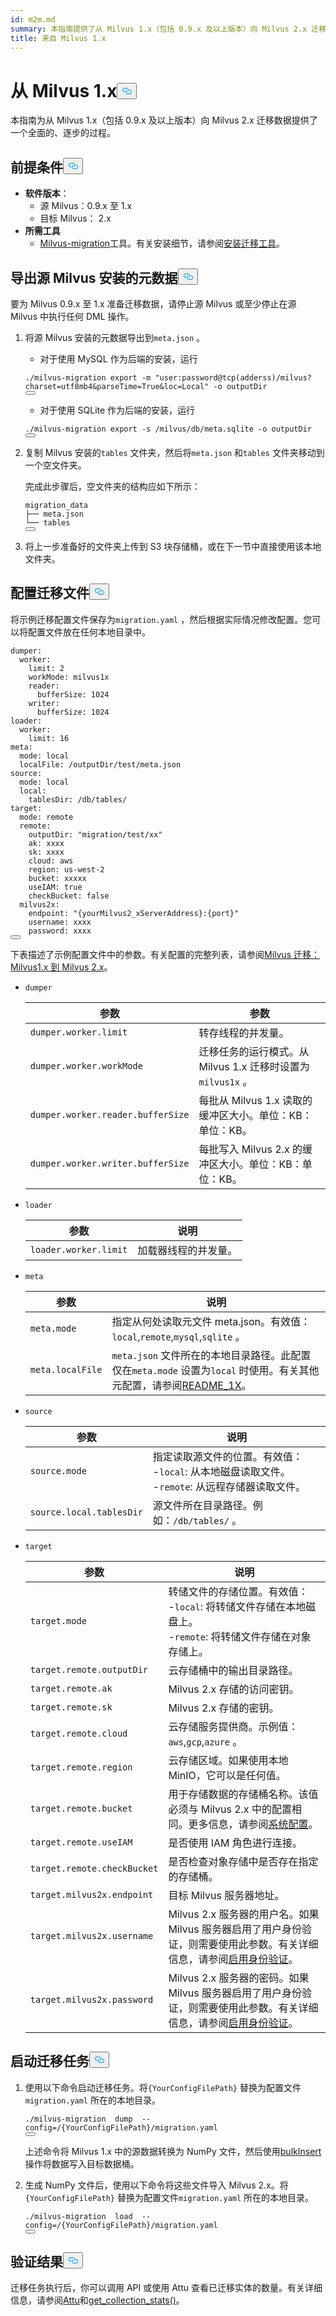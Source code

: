 ```yaml
---
id: m2m.md
summary: 本指南提供了从 Milvus 1.x（包括 0.9.x 及以上版本）向 Milvus 2.x 迁移数据的全面、分步过程。
title: 来自 Milvus 1.x
---
```

<h1 id="From-Milvus-1x" class="common-anchor-header">从 Milvus 1.x<button data-href="#From-Milvus-1x" class="anchor-icon" translate="no">
      <svg translate="no"
        aria-hidden="true"
        focusable="false"
        height="20"
        version="1.1"
        viewBox="0 0 16 16"
        width="16"
      >
        <path
          fill="#0092E4"
          fill-rule="evenodd"
          d="M4 9h1v1H4c-1.5 0-3-1.69-3-3.5S2.55 3 4 3h4c1.45 0 3 1.69 3 3.5 0 1.41-.91 2.72-2 3.25V8.59c.58-.45 1-1.27 1-2.09C10 5.22 8.98 4 8 4H4c-.98 0-2 1.22-2 2.5S3 9 4 9zm9-3h-1v1h1c1 0 2 1.22 2 2.5S13.98 12 13 12H9c-.98 0-2-1.22-2-2.5 0-.83.42-1.64 1-2.09V6.25c-1.09.53-2 1.84-2 3.25C6 11.31 7.55 13 9 13h4c1.45 0 3-1.69 3-3.5S14.5 6 13 6z"
        ></path>
      </svg>
    </button></h1><p>本指南为从 Milvus 1.x（包括 0.9.x 及以上版本）向 Milvus 2.x 迁移数据提供了一个全面的、逐步的过程。</p>
<h2 id="Prerequisites" class="common-anchor-header">前提条件<button data-href="#Prerequisites" class="anchor-icon" translate="no">
      <svg translate="no"
        aria-hidden="true"
        focusable="false"
        height="20"
        version="1.1"
        viewBox="0 0 16 16"
        width="16"
      >
        <path
          fill="#0092E4"
          fill-rule="evenodd"
          d="M4 9h1v1H4c-1.5 0-3-1.69-3-3.5S2.55 3 4 3h4c1.45 0 3 1.69 3 3.5 0 1.41-.91 2.72-2 3.25V8.59c.58-.45 1-1.27 1-2.09C10 5.22 8.98 4 8 4H4c-.98 0-2 1.22-2 2.5S3 9 4 9zm9-3h-1v1h1c1 0 2 1.22 2 2.5S13.98 12 13 12H9c-.98 0-2-1.22-2-2.5 0-.83.42-1.64 1-2.09V6.25c-1.09.53-2 1.84-2 3.25C6 11.31 7.55 13 9 13h4c1.45 0 3-1.69 3-3.5S14.5 6 13 6z"
        ></path>
      </svg>
    </button></h2><ul>
<li><strong>软件版本</strong>：<ul>
<li>源 Milvus：0.9.x 至 1.x</li>
<li>目标 Milvus： 2.x</li>
</ul></li>
<li><strong>所需工具</strong><ul>
<li><a href="https://github.com/zilliztech/milvus-migration">Milvus-migration</a>工具。有关安装细节，请参阅<a href="/docs/zh/v2.4.x/milvusdm_install.md">安装迁移工具</a>。</li>
</ul></li>
</ul>
<h2 id="Export-metadata-of-the-source-Milvus-installation" class="common-anchor-header">导出源 Milvus 安装的元数据<button data-href="#Export-metadata-of-the-source-Milvus-installation" class="anchor-icon" translate="no">
      <svg translate="no"
        aria-hidden="true"
        focusable="false"
        height="20"
        version="1.1"
        viewBox="0 0 16 16"
        width="16"
      >
        <path
          fill="#0092E4"
          fill-rule="evenodd"
          d="M4 9h1v1H4c-1.5 0-3-1.69-3-3.5S2.55 3 4 3h4c1.45 0 3 1.69 3 3.5 0 1.41-.91 2.72-2 3.25V8.59c.58-.45 1-1.27 1-2.09C10 5.22 8.98 4 8 4H4c-.98 0-2 1.22-2 2.5S3 9 4 9zm9-3h-1v1h1c1 0 2 1.22 2 2.5S13.98 12 13 12H9c-.98 0-2-1.22-2-2.5 0-.83.42-1.64 1-2.09V6.25c-1.09.53-2 1.84-2 3.25C6 11.31 7.55 13 9 13h4c1.45 0 3-1.69 3-3.5S14.5 6 13 6z"
        ></path>
      </svg>
    </button></h2><p>要为 Milvus 0.9.x 至 1.x 准备迁移数据，请停止源 Milvus 或至少停止在源 Milvus 中执行任何 DML 操作。</p>
<ol>
<li><p>将源 Milvus 安装的元数据导出到<code translate="no">meta.json</code> 。</p>
<ul>
<li>对于使用 MySQL 作为后端的安装，运行</li>
</ul>
<pre><code translate="no" class="language-bash">./milvus-migration <span class="hljs-built_in">export</span> -m <span class="hljs-string">&quot;user:password@tcp(adderss)/milvus?charset=utf8mb4&amp;parseTime=True&amp;loc=Local&quot;</span> -o outputDir
<button class="copy-code-btn"></button></code></pre>
<ul>
<li>对于使用 SQLite 作为后端的安装，运行</li>
</ul>
<pre><code translate="no" class="language-bash">./milvus-migration <span class="hljs-built_in">export</span> -s /milvus/db/meta.sqlite -o outputDir
<button class="copy-code-btn"></button></code></pre></li>
<li><p>复制 Milvus 安装的<code translate="no">tables</code> 文件夹，然后将<code translate="no">meta.json</code> 和<code translate="no">tables</code> 文件夹移动到一个空文件夹。</p>
<p>完成此步骤后，空文件夹的结构应如下所示：</p>
<pre><code translate="no">migration_data
├── meta.json
└── tables
<button class="copy-code-btn"></button></code></pre></li>
<li><p>将上一步准备好的文件夹上传到 S3 块存储桶，或在下一节中直接使用该本地文件夹。</p></li>
</ol>
<h2 id="Configure-the-migration-file" class="common-anchor-header">配置迁移文件<button data-href="#Configure-the-migration-file" class="anchor-icon" translate="no">
      <svg translate="no"
        aria-hidden="true"
        focusable="false"
        height="20"
        version="1.1"
        viewBox="0 0 16 16"
        width="16"
      >
        <path
          fill="#0092E4"
          fill-rule="evenodd"
          d="M4 9h1v1H4c-1.5 0-3-1.69-3-3.5S2.55 3 4 3h4c1.45 0 3 1.69 3 3.5 0 1.41-.91 2.72-2 3.25V8.59c.58-.45 1-1.27 1-2.09C10 5.22 8.98 4 8 4H4c-.98 0-2 1.22-2 2.5S3 9 4 9zm9-3h-1v1h1c1 0 2 1.22 2 2.5S13.98 12 13 12H9c-.98 0-2-1.22-2-2.5 0-.83.42-1.64 1-2.09V6.25c-1.09.53-2 1.84-2 3.25C6 11.31 7.55 13 9 13h4c1.45 0 3-1.69 3-3.5S14.5 6 13 6z"
        ></path>
      </svg>
    </button></h2><p>将示例迁移配置文件保存为<code translate="no">migration.yaml</code> ，然后根据实际情况修改配置。您可以将配置文件放在任何本地目录中。</p>
<pre><code translate="no" class="language-yaml">dumper:
  worker:
    <span class="hljs-built_in">limit</span>: 2
    workMode: milvus1x
    reader:
      bufferSize: 1024
    writer:
      bufferSize: 1024
loader:
  worker:
    <span class="hljs-built_in">limit</span>: 16
meta:
  mode: <span class="hljs-built_in">local</span>
  localFile: /outputDir/test/meta.json
<span class="hljs-built_in">source</span>:
  mode: <span class="hljs-built_in">local</span>
  <span class="hljs-built_in">local</span>:
    tablesDir: /db/tables/
target:
  mode: remote
  remote:
    outputDir: <span class="hljs-string">&quot;migration/test/xx&quot;</span>
    ak: xxxx
    sk: xxxx
    cloud: aws
    region: us-west-2
    bucket: xxxxx
    useIAM: <span class="hljs-literal">true</span>
    checkBucket: <span class="hljs-literal">false</span>
  milvus2x:
    endpoint: <span class="hljs-string">&quot;{yourMilvus2_xServerAddress}:{port}&quot;</span>
    username: xxxx
    password: xxxx
<button class="copy-code-btn"></button></code></pre>
<p>下表描述了示例配置文件中的参数。有关配置的完整列表，请参阅<a href="https://github.com/zilliztech/milvus-migration/blob/main/README_1X.md#migrationyaml-reference">Milvus 迁移：Milvus1.x 到 Milvus 2.x</a>。</p>
<ul>
<li><p><code translate="no">dumper</code></p>
<table>
<thead>
<tr><th>参数</th><th>参数</th></tr>
</thead>
<tbody>
<tr><td><code translate="no">dumper.worker.limit</code></td><td>转存线程的并发量。</td></tr>
<tr><td><code translate="no">dumper.worker.workMode</code></td><td>迁移任务的运行模式。从 Milvus 1.x 迁移时设置为<code translate="no">milvus1x</code> 。</td></tr>
<tr><td><code translate="no">dumper.worker.reader.bufferSize</code></td><td>每批从 Milvus 1.x 读取的缓冲区大小。单位：KB：单位：KB。</td></tr>
<tr><td><code translate="no">dumper.worker.writer.bufferSize</code></td><td>每批写入 Milvus 2.x 的缓冲区大小。单位：KB：单位：KB。</td></tr>
</tbody>
</table>
</li>
<li><p><code translate="no">loader</code></p>
<table>
<thead>
<tr><th>参数</th><th>说明</th></tr>
</thead>
<tbody>
<tr><td><code translate="no">loader.worker.limit</code></td><td>加载器线程的并发量。</td></tr>
</tbody>
</table>
</li>
<li><p><code translate="no">meta</code></p>
<table>
<thead>
<tr><th>参数</th><th>说明</th></tr>
</thead>
<tbody>
<tr><td><code translate="no">meta.mode</code></td><td>指定从何处读取元文件 meta.json。有效值：<code translate="no">local</code>,<code translate="no">remote</code>,<code translate="no">mysql</code>,<code translate="no">sqlite</code> 。</td></tr>
<tr><td><code translate="no">meta.localFile</code></td><td><code translate="no">meta.json</code> 文件所在的本地目录路径。此配置仅在<code translate="no">meta.mode</code> 设置为<code translate="no">local</code> 时使用。有关其他元配置，请参阅<a href="https://github.com/zilliztech/milvus-migration/blob/main/README_1X.md#meta">README_1X</a>。</td></tr>
</tbody>
</table>
</li>
<li><p><code translate="no">source</code></p>
<table>
<thead>
<tr><th>参数</th><th>说明</th></tr>
</thead>
<tbody>
<tr><td><code translate="no">source.mode</code></td><td>指定读取源文件的位置。有效值：<br/>-<code translate="no">local</code>: 从本地磁盘读取文件。<br/>-<code translate="no">remote</code>: 从远程存储器读取文件。</td></tr>
<tr><td><code translate="no">source.local.tablesDir</code></td><td>源文件所在目录路径。例如：<code translate="no">/db/tables/</code> 。</td></tr>
</tbody>
</table>
</li>
<li><p><code translate="no">target</code></p>
<table>
<thead>
<tr><th>参数</th><th>说明</th></tr>
</thead>
<tbody>
<tr><td><code translate="no">target.mode</code></td><td>转储文件的存储位置。有效值：<br/>-<code translate="no">local</code>: 将转储文件存储在本地磁盘上。<br/>-<code translate="no">remote</code>: 将转储文件存储在对象存储上。</td></tr>
<tr><td><code translate="no">target.remote.outputDir</code></td><td>云存储桶中的输出目录路径。</td></tr>
<tr><td><code translate="no">target.remote.ak</code></td><td>Milvus 2.x 存储的访问密钥。</td></tr>
<tr><td><code translate="no">target.remote.sk</code></td><td>Milvus 2.x 存储的密钥。</td></tr>
<tr><td><code translate="no">target.remote.cloud</code></td><td>云存储服务提供商。示例值：<code translate="no">aws</code>,<code translate="no">gcp</code>,<code translate="no">azure</code> 。</td></tr>
<tr><td><code translate="no">target.remote.region</code></td><td>云存储区域。如果使用本地 MinIO，它可以是任何值。</td></tr>
<tr><td><code translate="no">target.remote.bucket</code></td><td>用于存储数据的存储桶名称。该值必须与 Milvus 2.x 中的配置相同。更多信息，请参阅<a href="https://milvus.io/docs/configure_minio.md#miniobucketName">系统配置</a>。</td></tr>
<tr><td><code translate="no">target.remote.useIAM</code></td><td>是否使用 IAM 角色进行连接。</td></tr>
<tr><td><code translate="no">target.remote.checkBucket</code></td><td>是否检查对象存储中是否存在指定的存储桶。</td></tr>
<tr><td><code translate="no">target.milvus2x.endpoint</code></td><td>目标 Milvus 服务器地址。</td></tr>
<tr><td><code translate="no">target.milvus2x.username</code></td><td>Milvus 2.x 服务器的用户名。如果 Milvus 服务器启用了用户身份验证，则需要使用此参数。有关详细信息，请参阅<a href="https://milvus.io/docs/authenticate.md">启用身份验证</a>。</td></tr>
<tr><td><code translate="no">target.milvus2x.password</code></td><td>Milvus 2.x 服务器的密码。如果 Milvus 服务器启用了用户身份验证，则需要使用此参数。有关详细信息，请参阅<a href="https://milvus.io/docs/authenticate.md">启用身份验证</a>。</td></tr>
</tbody>
</table>
</li>
</ul>
<h2 id="Start-the-migration-task" class="common-anchor-header">启动迁移任务<button data-href="#Start-the-migration-task" class="anchor-icon" translate="no">
      <svg translate="no"
        aria-hidden="true"
        focusable="false"
        height="20"
        version="1.1"
        viewBox="0 0 16 16"
        width="16"
      >
        <path
          fill="#0092E4"
          fill-rule="evenodd"
          d="M4 9h1v1H4c-1.5 0-3-1.69-3-3.5S2.55 3 4 3h4c1.45 0 3 1.69 3 3.5 0 1.41-.91 2.72-2 3.25V8.59c.58-.45 1-1.27 1-2.09C10 5.22 8.98 4 8 4H4c-.98 0-2 1.22-2 2.5S3 9 4 9zm9-3h-1v1h1c1 0 2 1.22 2 2.5S13.98 12 13 12H9c-.98 0-2-1.22-2-2.5 0-.83.42-1.64 1-2.09V6.25c-1.09.53-2 1.84-2 3.25C6 11.31 7.55 13 9 13h4c1.45 0 3-1.69 3-3.5S14.5 6 13 6z"
        ></path>
      </svg>
    </button></h2><ol>
<li><p>使用以下命令启动迁移任务。将<code translate="no">{YourConfigFilePath}</code> 替换为配置文件<code translate="no">migration.yaml</code> 所在的本地目录。</p>
<pre><code translate="no" class="language-bash">./milvus-migration  dump  --config=/{YourConfigFilePath}/migration.yaml
<button class="copy-code-btn"></button></code></pre>
<p>上述命令将 Milvus 1.x 中的源数据转换为 NumPy 文件，然后使用<a href="https://milvus.io/api-reference/pymilvus/v2.4.x/ORM/utility/do_bulk_insert.md">bulkInsert</a>操作将数据写入目标数据桶。</p></li>
<li><p>生成 NumPy 文件后，使用以下命令将这些文件导入 Milvus 2.x。将<code translate="no">{YourConfigFilePath}</code> 替换为配置文件<code translate="no">migration.yaml</code> 所在的本地目录。</p>
<pre><code translate="no" class="language-bash">./milvus-migration  load  --config=/{YourConfigFilePath}/migration.yaml
<button class="copy-code-btn"></button></code></pre></li>
</ol>
<h2 id="Verify-the-result" class="common-anchor-header">验证结果<button data-href="#Verify-the-result" class="anchor-icon" translate="no">
      <svg translate="no"
        aria-hidden="true"
        focusable="false"
        height="20"
        version="1.1"
        viewBox="0 0 16 16"
        width="16"
      >
        <path
          fill="#0092E4"
          fill-rule="evenodd"
          d="M4 9h1v1H4c-1.5 0-3-1.69-3-3.5S2.55 3 4 3h4c1.45 0 3 1.69 3 3.5 0 1.41-.91 2.72-2 3.25V8.59c.58-.45 1-1.27 1-2.09C10 5.22 8.98 4 8 4H4c-.98 0-2 1.22-2 2.5S3 9 4 9zm9-3h-1v1h1c1 0 2 1.22 2 2.5S13.98 12 13 12H9c-.98 0-2-1.22-2-2.5 0-.83.42-1.64 1-2.09V6.25c-1.09.53-2 1.84-2 3.25C6 11.31 7.55 13 9 13h4c1.45 0 3-1.69 3-3.5S14.5 6 13 6z"
        ></path>
      </svg>
    </button></h2><p>迁移任务执行后，你可以调用 API 或使用 Attu 查看已迁移实体的数量。有关详细信息，请参阅<a href="https://github.com/zilliztech/attu">Attu</a>和<a href="https://milvus.io/api-reference/pymilvus/v2.4.x/MilvusClient/Collections/get_collection_stats.md">get_collection_stats()</a>。</p>
